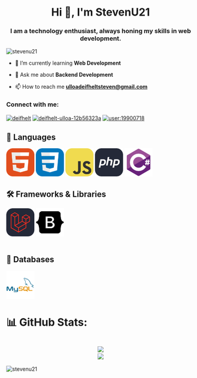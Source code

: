 <h1 align="center">Hi 👋, I'm StevenU21</h1>
<h3 align="center">I am a technology enthusiast, always honing my skills in web development.</h3>

<p align="left"> <img src="https://komarev.com/ghpvc/?username=stevenu21&label=Profile%20views&color=0e75b6&style=flat" alt="stevenu21" /> </p>

- 🌱 I’m currently learning **Web Development**

- 💬 Ask me about **Backend Development**

- 📫 How to reach me **ulloadeifheltsteven@gmail.com**

<h3 align="left">Connect with me:</h3>
<p align="left">
<a href="https://twitter.com/deifhelt" target="_blank"><img align="center" src="https://raw.githubusercontent.com/rahuldkjain/github-profile-readme-generator/master/src/images/icons/Social/twitter.svg" alt="deifhelt" height="30" width="40" /></a>
<a href="https://linkedin.com/in/deifhelt-ulloa-12b56323a" target="_blank"><img align="center" src="https://raw.githubusercontent.com/rahuldkjain/github-profile-readme-generator/master/src/images/icons/Social/linked-in-alt.svg" alt="deifhelt-ulloa-12b56323a" height="30" width="40" target="_blank" /></a>
<a href="https://stackoverflow.com/users/19900718/deifhelt-ulloa" target="_blank"><img align="center" src="https://raw.githubusercontent.com/rahuldkjain/github-profile-readme-generator/master/src/images/icons/Social/stack-overflow.svg" alt="user:19900718" height="30" width="40" /></a>
</p>

## 📝 Languages
<div>
    <img src="https://raw.githubusercontent.com/tandpfun/skill-icons/59059d9d1a2c092696dc66e00931cc1181a4ce1f/icons/HTML.svg" height="75px"/>
    <img src="https://raw.githubusercontent.com/tandpfun/skill-icons/59059d9d1a2c092696dc66e00931cc1181a4ce1f/icons/CSS.svg" height="75px"/>
    <img src="https://raw.githubusercontent.com/tandpfun/skill-icons/59059d9d1a2c092696dc66e00931cc1181a4ce1f/icons/JavaScript.svg" height="75px"/>
    <img src="https://raw.githubusercontent.com/tandpfun/skill-icons/59059d9d1a2c092696dc66e00931cc1181a4ce1f/icons/PHP-Dark.svg" height="75px"/>
    <img src="https://raw.githubusercontent.com/devicons/devicon/master/icons/csharp/csharp-original.svg" height="75px"/>
</div>

## 🛠️ Frameworks & Libraries
<div>
    <img src="https://raw.githubusercontent.com/tandpfun/skill-icons/59059d9d1a2c092696dc66e00931cc1181a4ce1f/icons/Laravel-Dark.svg" height="75px"/>
    <img src="https://raw.githubusercontent.com/devicons/devicon/master/icons/bootstrap/bootstrap-plain.svg" height="75px"/>
</div>

<br>

## 💾 Databases
<div>
    <img src="https://raw.githubusercontent.com/devicons/devicon/master/icons/mysql/mysql-original-wordmark.svg" alt="MySQL" height="75px"/>
</div>

# 📊 GitHub Stats:

<br>

<center>
    <picture>
        <source 
            srcset="https://github-readme-stats.vercel.app/api?username=StevenU21&theme=dark&hide_border=true&include_all_commits=true&count_private=false&rank_icon=github&show_icons=true&card_width=500px&bg_color=00000000" 
            media="(prefers-color-scheme: dark)"
        />
        <source 
            srcset="https://github-readme-stats.vercel.app/api?username=StevenU21&hide_border=true&include_all_commits=true&count_private=false&rank_icon=github&show_icons=true&card_width=500px&bg_color=00000000" 
            media="(prefers-color-scheme: light), (prefers-color-scheme: no-preference)"
        />
        <img src="https://github-readme-stats.vercel.app/api?username=StevenU21&hide_border=true&include_all_commits=true&count_private=false&rank_icon=github&show_icons=true&card_width=500px&bg_color=00000000">
    </picture>
    <picture><br>
        <source 
            srcset="https://github-readme-streak-stats.herokuapp.com/?user=StevenU21&theme=transparent&hide_border=true" 
            media="(prefers-color-scheme: dark)"
        />
        <source 
            srcset="https://github-readme-streak-stats.herokuapp.com/?user=StevenU21&theme=transparent&hide_border=true" 
            media="(prefers-color-scheme: light), (prefers-color-scheme: no-preference)"
        />
        <img src="https://github-readme-streak-stats.herokuapp.com/?user=stevenu21&theme=transparent&hide_border=true">
    </picture><br>
  <p><img align="left" src="https://github-readme-stats.vercel.app/api/top-langs?username=stevenu21&show_icons=true&locale=en&layout=compact" alt="stevenu21" /></p>
</center>

<!--
    <a  href="https://icons8.com/icon/xuvGCOXi8Wyg/linkedin">LinkedIn</a> icon by <a href="https://icons8.com">Icons8</a>
-->

<!---
StevenU21/StevenU21 is a ✨ special ✨ repository because its `README.md` (this file) appears on your GitHub profile.
You can click the Preview link to take a look at your changes.
--->

